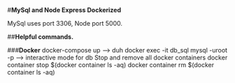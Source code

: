 #**MySql and Node Express Dockerized**

MySql uses port 3306, Node port 5000.

##**Helpful commands.** 

###**Docker**
docker-compose up  --> duh
docker exec -it db_sql mysql -uroot -p --> interactive mode for db 
Stop and remove all docker containers 
docker container stop $(docker container ls -aq)
docker container rm $(docker container ls -aq)


